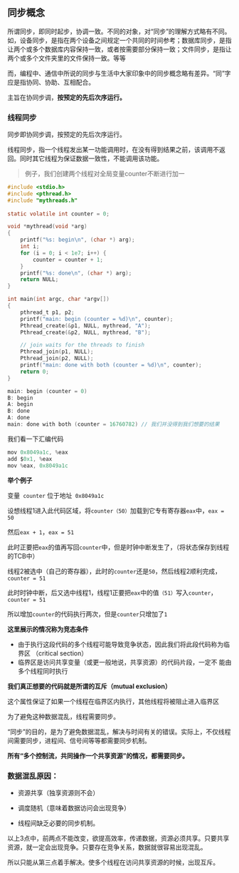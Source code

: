 ## 同步概念

所谓同步，即同时起步，协调一致。不同的对象，对“同步”的理解方式略有不同。如，设备同步，是指在两个设备之间规定一个共同的时间参考；数据库同步，是指让两个或多个数据库内容保持一致，或者按需要部分保持一致；文件同步，是指让两个或多个文件夹里的文件保持一致。等等

而，编程中、通信中所说的同步与生活中大家印象中的同步概念略有差异。“同”字应是指协同、协助、互相配合。

主旨在协同步调，**按预定的先后次序运行。**

### 线程同步

同步即协同步调，按预定的先后次序运行。

线程同步，指一个线程发出某一功能调用时，在没有得到结果之前，该调用不返回。同时其它线程为保证数据一致性，不能调用该功能。

> 例子，我们创建两个线程对全局变量counter不断进行加一

```C
#include <stdio.h> 
#include <pthread.h> 
#include "mythreads.h" 
 
static volatile int counter = 0; 

void *mythread(void *arg) 
{ 
 	printf("%s: begin\n", (char *) arg); 
 	int i; 
 	for (i = 0; i < 1e7; i++) { 
 		counter = counter + 1; 
 	} 
 	printf("%s: done\n", (char *) arg); 
 	return NULL; 
} 

int main(int argc, char *argv[]) 
{ 
    pthread_t p1, p2; 
    printf("main: begin (counter = %d)\n", counter); 
    Pthread_create(&p1, NULL, mythread, "A"); 
    Pthread_create(&p2, NULL, mythread, "B"); 

    // join waits for the threads to finish 
    Pthread_join(p1, NULL); 
    Pthread_join(p2, NULL); 
    printf("main: done with both (counter = %d)\n", counter); 
    return 0; 
}
```

```C
main: begin (counter = 0)
B: begin
A: begin
B: done
A: done
main: done with both (counter = 16760782) // 我们并没得到我们想要的结果
```

我们看一下汇编代码

```C
mov 0x8049a1c, %eax 
add $0x1, %eax 
mov %eax, 0x8049a1c 
```

**举个例子**

变量` counter` 位于地址` 0x8049a1c`

设想线程1进入此代码区域，将`counter（50）`加载到它专有寄存器`eax`中，`eax = 50`

然后`eax + 1`，`eax = 51`

此时正要把`eax`的值再写回`counter`中，但是时钟中断发生了，（将状态保存到线程的TCB中）

线程2被选中（自己的寄存器），此时的`counter`还是`50`，然后线程2顺利完成，`counter = 51`

此时时钟中断，后又选中线程1，线程1正要把`eax`中的值`（51）`写入`counter`，`counter = 51`

所以增加`counter`的代码执行两次，但是`counter`只增加了`1`

**这里展示的情况称为竞态条件**

- 由于执行这段代码的多个线程可能导致竞争状态，因此我们将此段代码称为临界区 （critical section）
- 临界区是访问共享变量（或更一般地说，共享资源）的代码片段，一定不 能由多个线程同时执行

**我们真正想要的代码就是所谓的互斥（mutual exclusion）**

这个属性保证了如果一个线程在临界区内执行，其他线程将被阻止进入临界区

为了避免这种数据混乱，线程需要同步。

“同步”的目的，是为了避免数据混乱，解决与时间有关的错误。实际上，不仅线程间需要同步，进程间、信号间等等都需要同步机制。

**所有“多个控制流，共同操作一个共享资源”的情况，都需要同步。**

### 数据混乱原因：

- 资源共享（独享资源则不会）    

- 调度随机（意味着数据访问会出现竞争）  

- 线程间缺乏必要的同步机制。

以上3点中，前两点不能改变，欲提高效率，传递数据，资源必须共享。只要共享资源，就一定会出现竞争。只要存在竞争关系，数据就很容易出现混乱。

所以只能从第三点着手解决。使多个线程在访问共享资源的时候，出现互斥。